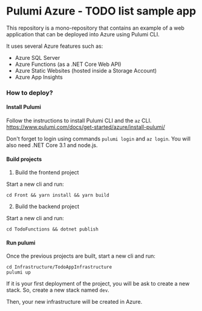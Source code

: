 # Pulumi Azure - TODO list sample app

This repository is a mono-repository that contains an example of a web application that can be deployed into Azure using Pulumi CLI.

It uses several Azure features such as:

* Azure SQL Server
* Azure Functions (as a .NET Core Web API)
* Azure Static Websites (hosted inside a Storage Account)
* Azure App Insights

### How to deploy?

#### Install Pulumi

Follow the instructions to install Pulumi CLI and the `az` CLI. https://www.pulumi.com/docs/get-started/azure/install-pulumi/

Don't forget to login using commands `pulumi login` and `az login`.
You will also need .NET Core 3.1 and node.js.

#### Build projects

1. Build the frontend project 

Start a new cli and run: 

```
cd Front && yarn install && yarn build
```

2. Build the backend project

Start a new cli and run: 

```
cd TodoFunctions && dotnet publish
```

#### Run pulumi

Once the previous projects are built, start a new cli and run: 

```
cd Infrastructure/TodoAppInfrastructure
pulumi up
```

If it is your first deployment of the project, you will be ask to create a new stack. So, create a new stack named `dev`.

Then, your new infrastructure will be created in Azure.
